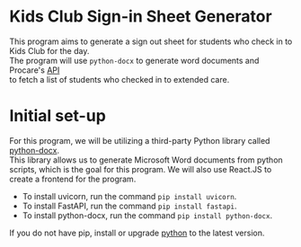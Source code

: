 # Kids Club Sign-in Sheet Generator
This program aims to generate a sign out sheet for students who check in to Kids Club for the day.<br> 
The program will use `python-docx` to generate word documents and Procare's [API](https://api-docs.procareconnect.com/#intro) <br>
to fetch a list of students who checked in to extended care.
# Initial set-up
For this program, we will be utilizing a third-party Python library called [python-docx](https://python-docx.readthedocs.io/en/latest/). <br>
This library allows us to generate Microsoft Word documents from python scripts, which is the goal for this program.
We will also use React.JS to create a frontend for the program.

- To install uvicorn, run the command `pip install uvicorn`.
- To install FastAPI, run the command `pip install fastapi`.
- To install python-docx, run the command `pip install python-docx`.


If you do not have pip, install or upgrade [python](https://www.python.org/downloads/) to the latest version.

